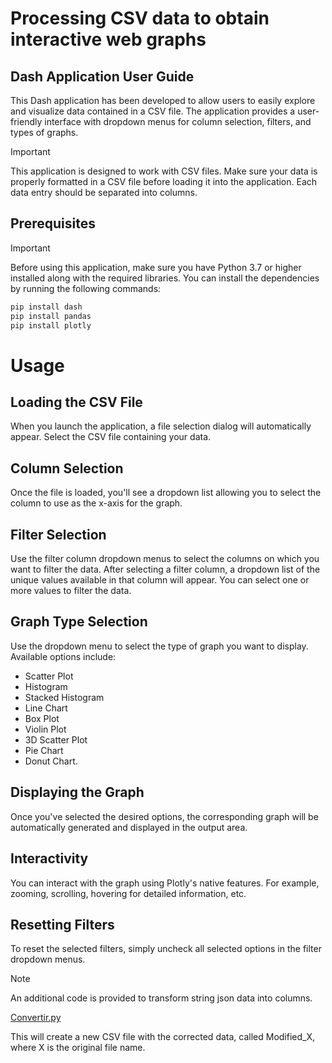 # Processing CSV data to obtain interactive web graphs
## Dash Application User Guide
This Dash application has been developed to allow users to easily explore and visualize data contained in a CSV file. The application provides a user-friendly interface with dropdown menus for column selection, filters, and types of graphs.
> [!IMPORTANT]
> This application is designed to work with CSV files. Make sure your data is properly formatted in a CSV file before loading it into the application. Each data entry should be separated into columns.

## Prerequisites
> [!IMPORTANT]
> Before using this application, make sure you have Python 3.7 or higher installed along with the required libraries. You can install the dependencies by running the following commands:

```bash
pip install dash 
pip install pandas 
pip install plotly
```

# Usage
## Loading the CSV File
When you launch the application, a file selection dialog will automatically appear. Select the CSV file containing your data.

## Column Selection
Once the file is loaded, you'll see a dropdown list allowing you to select the column to use as the x-axis for the graph.

## Filter Selection
Use the filter column dropdown menus to select the columns on which you want to filter the data. After selecting a filter column, a dropdown list of the unique values available in that column will appear. You can select one or more values to filter the data.

## Graph Type Selection
Use the dropdown menu to select the type of graph you want to display. Available options include: 
- Scatter Plot
- Histogram
- Stacked Histogram
- Line Chart
- Box Plot
- Violin Plot
- 3D Scatter Plot
- Pie Chart
- Donut Chart.

## Displaying the Graph
Once you've selected the desired options, the corresponding graph will be automatically generated and displayed in the output area.

## Interactivity
You can interact with the graph using Plotly's native features. For example, zooming, scrolling, hovering for detailed information, etc.

## Resetting Filters
To reset the selected filters, simply uncheck all selected options in the filter dropdown menus.

> [!NOTE]
> An additional code is provided to transform string json data into columns.
> 
> [Convertir.py](./Donnees/Convertir.py)
> 
> This will create a new CSV file with the corrected data, called Modified_X, where X is the original file name.
